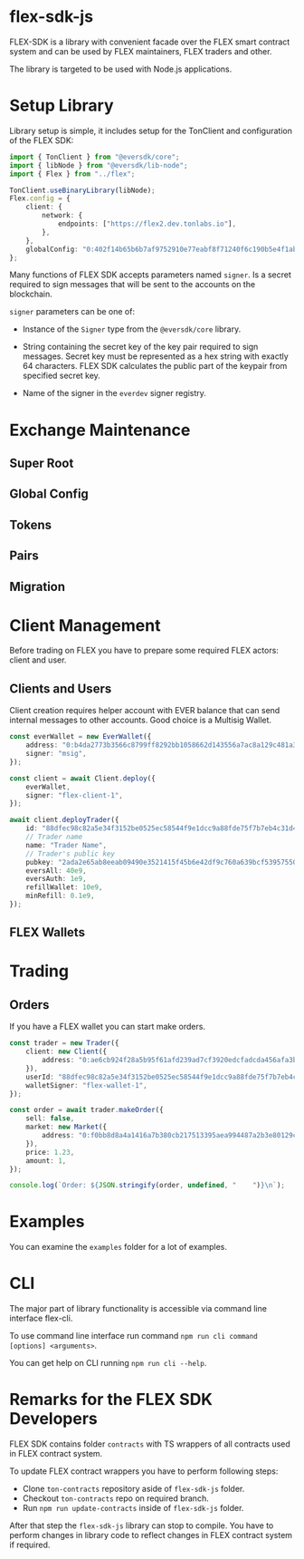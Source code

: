 # flex-sdk-js

FLEX-SDK is a library with convenient facade over the FLEX smart contract system
and can be used by FLEX maintainers, FLEX traders and other.

The library is targeted to be used with Node.js applications.

# Setup Library

Library setup is simple, it includes setup for the TonClient and configuration of the FLEX SDK:

```ts
import { TonClient } from "@eversdk/core";
import { libNode } from "@eversdk/lib-node";
import { Flex } from "../flex";

TonClient.useBinaryLibrary(libNode);
Flex.config = {
    client: {
        network: {
            endpoints: ["https://flex2.dev.tonlabs.io"],
        },
    },
    globalConfig: "0:402f14b65b6b7af9752910e77eabf8f71240f6c190b5e4f1ab4d56c09954b723",
};
```

Many functions of FLEX SDK accepts parameters named `signer`.
Is a secret required to sign messages that will be sent to the accounts on the blockchain.

`signer` parameters can be one of:

- Instance of the `Signer` type from the `@eversdk/core` library.

- String containing the secret key of the key pair required to sign messages.
  Secret key must be represented as a hex string with exactly 64 characters.
  FLEX SDK calculates the public part of the keypair from specified secret key.

- Name of the signer in the `everdev` signer registry. 


# Exchange Maintenance

## Super Root

## Global Config

## Tokens

## Pairs

## Migration

# Client Management

Before trading on FLEX you have to prepare some required FLEX actors: client and user.

## Clients and Users

Client creation requires helper account with EVER balance that can send internal
messages to other accounts. Good choice is a Multisig Wallet. 

```ts
const everWallet = new EverWallet({
    address: "0:b4da2773b3566c8799ff8292bb1058662d143556a7ac8a129c481a38657cbd33",
    signer: "msig",
});

const client = await Client.deploy({
    everWallet,
    signer: "flex-client-1",
});

await client.deployTrader({
    id: "88dfec98c82a5e34f3152be0525ec58544f9e1dcc9a88fde75f7b7eb4c31d4b5",
    // Trader name
    name: "Trader Name",
    // Trader's public key
    pubkey: "2ada2e65ab8eeab09490e3521415f45b6e42df9c760a639bcf53957550b25a16",
    eversAll: 40e9,
    eversAuth: 1e9,
    refillWallet: 10e9,
    minRefill: 0.1e9,
});

```

## FLEX Wallets

# Trading

## Orders

If you have a FLEX wallet you can start make orders.

```ts
const trader = new Trader({
    client: new Client({
        address: "0:ae6cb924f28a5b95f61afd239ad7cf3920edcfadcda456afa3b2dea7c9da31a8",
    }),
    userId: "88dfec98c82a5e34f3152be0525ec58544f9e1dcc9a88fde75f7b7eb4c31d4b5",
    walletSigner: "flex-wallet-1",
});

const order = await trader.makeOrder({
    sell: false,
    market: new Market({
        address: "0:f0bb8d8a4a1416a7b380cb217513395aea994487a2b3e80129c136184def8bb4",
    }),
    price: 1.23,
    amount: 1,
});

console.log(`Order: ${JSON.stringify(order, undefined, "    ")}\n`);
```

# Examples

You can examine the `examples` folder for a lot of examples. 

# CLI

The major part of library functionality is accessible via command line interface flex-cli.

To use command line interface run command `npm run cli command [options] <arguments>`.

You can get help on CLI running `npm run cli --help`.

# Remarks for the FLEX SDK Developers

FLEX SDK contains folder `contracts` with TS wrappers of all contracts used in 
FLEX contract system.

To update FLEX contract wrappers you have to perform following steps:

- Clone `ton-contracts` repository aside of `flex-sdk-js` folder.
- Checkout `ton-contracts` repo on required branch.
- Run `npm run update-contracts` inside of `flex-sdk-js` folder.

After that step the `flex-sdk-js` library can stop to compile.
You have to perform changes in library code to reflect changes in 
FLEX contract system if required.


